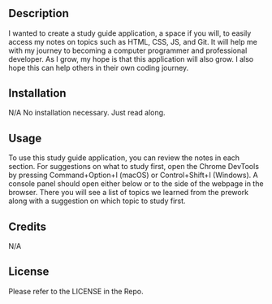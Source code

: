 # <Georgia Tech Coding Bootcamp Prework Study Guide>

## Description

I wanted to create a study guide application, a space if you will, to easily access my notes on topics such as HTML, CSS, JS, and Git.
It will help me with my journey to becoming a computer programmer and professional developer.
As I grow, my hope is that this application will also grow.
I also hope this can help others in their own coding journey.

## Installation

N/A
No installation necessary. Just read along.

## Usage

To use this study guide application, you can review the notes in each section. For suggestions on what to study first, open the Chrome DevTools by pressing Command+Option+I (macOS) or Control+Shift+I (Windows). A console panel should open either below or to the side of the webpage in the browser. There you will see a list of topics we learned from the prework along with a suggestion on which topic to study first.

## Credits

N/A

## License

Please refer to the LICENSE in the Repo.
